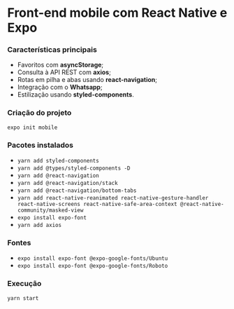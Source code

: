   # Front-end mobile com React Native e Expo

### Características principais
- Favoritos com **asyncStorage**;
- Consulta à API REST com **axios**;
- Rotas em pilha e abas usando **react-navigation**;
- Integração com o **Whatsapp**;
- Estilização usando **styled-components**.

### Criação do projeto
```expo init mobile```

### Pacotes instalados
- ```yarn add styled-components```
- ```yarn add @types/styled-components -D```
- ```yarn add @react-navigation```
- ```yarn add @react-navigation/stack```
- ```yarn add @react-navigation/bottom-tabs```
- ```yarn add react-native-reanimated react-native-gesture-handler react-native-screens react-native-safe-area-context @react-native-community/masked-view```
- ```expo install expo-font```
- ```yarn add axios```

### Fontes
- ```expo install expo-font @expo-google-fonts/Ubuntu```
- ```expo install expo-font @expo-google-fonts/Roboto```

### Execução
```yarn start```
